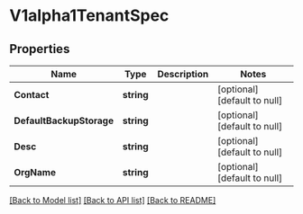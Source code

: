 # V1alpha1TenantSpec

## Properties
Name | Type | Description | Notes
------------ | ------------- | ------------- | -------------
**Contact** | **string** |  | [optional] [default to null]
**DefaultBackupStorage** | **string** |  | [optional] [default to null]
**Desc** | **string** |  | [optional] [default to null]
**OrgName** | **string** |  | [optional] [default to null]

[[Back to Model list]](../README.md#documentation-for-models) [[Back to API list]](../README.md#documentation-for-api-endpoints) [[Back to README]](../README.md)


